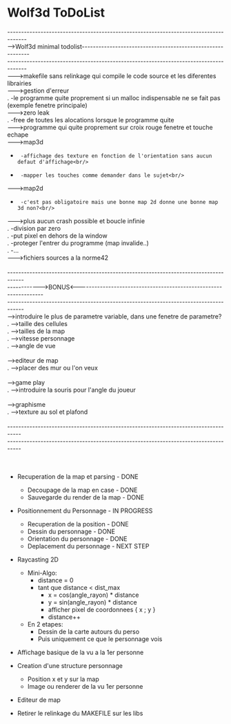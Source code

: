 # Wolf3d ToDoList<br/>
-------------------------------------------------------------------------------------<br/>
-->Wolf3d minimal todolist-----------------------------------------------------------<br/>
-------------------------------------------------------------------------------------<br/>
--->makefile sans relinkage qui compile le code source et les diferentes librairies<br/>
--->gestion d'erreur<br/>
.      -le programme quite proprement si un malloc indispensable ne se fait pas (exemple fenetre principale)<br/>
--->zero leak<br/>
.      -free de toutes les alocations lorsque le programme quite<br/>
--->programme qui quite proprement sur croix rouge fenetre et touche echape<br/>
--->map3d<br/>
-      -affichage des texture en fonction de l'orientation sans aucun defaut d'affichage<br/>
-      -mapper les touches comme demander dans le sujet<br/>
--->map2d<br/>
-      -c'est pas obligatoire mais une bonne map 2d donne une bonne map 3d non?<br/>
--->plus aucun crash possible et boucle infinie<br/>
.      -division par zero<br/>
.      -put pixel en dehors de la window<br/>
.      -proteger l'entrer du programme (map invalide..)<br/>
.      -...<br/>
--->fichiers sources a la norme42<br/>
  <br/>
------------------------------------------------------------------------------------<br/>
------------>BONUS<-----------------------------------------------------------------<br/>
------------------------------------------------------------------------------------<br/>
-->introduire le plus de parametre variable, dans une fenetre de parametre?<br/>
.        -->taille des cellules<br/>
.        -->tailles de la map<br/>
.        -->vitesse personnage<br/>
.        -->angle de vue<br/>
        <br/>
-->editeur de map<br/>
.      -->placer des mur ou l'on veux<br/>
      <br/>
-->game play<br/>
.      -->introduire la souris pour l'angle du joueur<br/>
  <br/>
-->graphisme<br/>
.      -->texture au sol et plafond<br/>
<br/>
-----------------------------------------------------------------------------------<br/>
-----------------------------------------------------------------------------------<br/>
<br/>
<br/>
- Recuperation de la map et parsing - DONE
  - Decoupage de la map en case - DONE
  - Sauvegarde du render de la map - DONE

- Positionnement du Personnage - IN PROGRESS
  - Recuperation de la position - DONE
  - Dessin du personnage - DONE
  - Orientation du personnage - DONE
  - Deplacement du personnage - NEXT STEP

- Raycasting 2D
  - Mini-Algo:
    - distance = 0
    - tant que distance < dist_max
      - x = cos(angle_rayon) * distance
      - y = sin(angle_rayon) * distance
      - afficher pixel de coordonnees { x ; y }
      - distance++
  - En 2 etapes:
    - Dessin de la carte autours du perso
    - Puis uniquement ce que le personnage vois

- Affichage basique de la vu a la 1er personne

- Creation d'une structure personnage
  - Position x et y sur la map
  - Image ou renderer de la vu 1er personne

- Editeur de map

- Retirer le relinkage du MAKEFILE sur les libs

